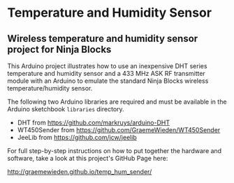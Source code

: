 Temperature and Humidity Sensor
===============================

Wireless temperature and humidity sensor project for Ninja Blocks
-----------------------------------------------------------------

This Arduino project illustrates how to use an inexpensive DHT series temperature and humidity sensor and a 433 MHz ASK RF transmitter module with an Arduino to emulate the standard Ninja Blocks wireless temperature/humidity sensor.

The following two Arduino libraries are required and must be available in the Arduino sketchbook `libraries` directory.
- DHT from https://github.com/markruys/arduino-DHT
- WT450Sender from https://github.com/GraemeWieden/WT450Sender
- JeeLib from https://github.com/jcw/jeelib

For full step-by-step instructions on how to put together the hardware and software, take a look at this project's GitHub Page here:

http://graemewieden.github.io/temp_hum_sender/


